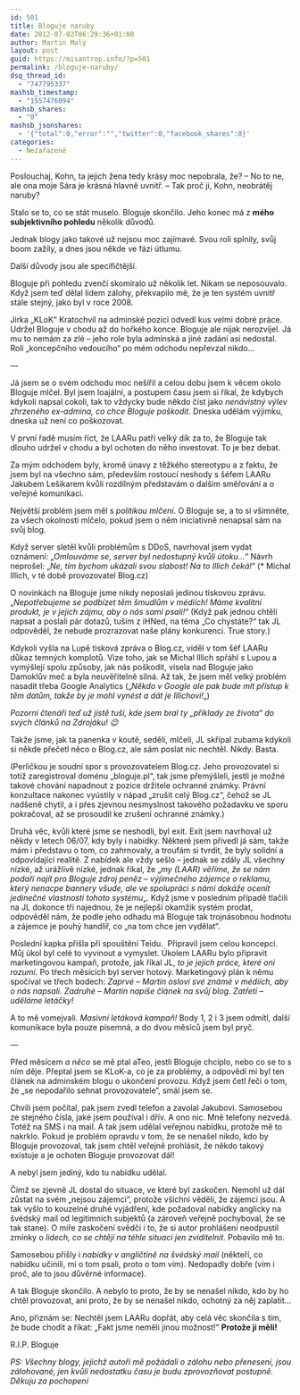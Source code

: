 ```yaml
---
id: 501
title: Bloguje naruby
date: 2012-07-02T06:29:36+01:00
author: Martin Malý
layout: post
guid: https://misantrop.info/?p=501
permalink: /bloguje-naruby/
dsq_thread_id:
  - "747795337"
mashsb_timestamp:
  - "1557476094"
mashsb_shares:
  - "0"
mashsb_jsonshares:
  - '{"total":0,"error":"","twitter":0,"facebook_shares":0}'
categories:
  - Nezařazené
---
```

Poslouchaj, Kohn, ta jejich žena tedy krásy moc nepobrala, že? &#8211; No to ne, ale ona moje Sára je krásná hlavně uvnitř. &#8211; Tak proč ji, Kohn, neobrátěj naruby?

<!--more-->

Stalo se to, co se stát muselo. Bloguje skončilo. Jeho konec má z **mého subjektivního pohledu** několik důvodů.

Jednak blogy jako takové už nejsou moc zajímavé. Svou roli splnily, svůj boom zažily, a dnes jsou někde ve fázi útlumu.

Další důvody jsou ale specifičtější.

Bloguje při pohledu zvenčí skomíralo už několik let. Nikam se neposouvalo. Když jsem teď dělal lidem zálohy, překvapilo mě, že je ten systém uvnitř stále stejný, jako byl v roce 2008.

Jirka &#8222;KLoK&#8220; Kratochvíl na adminské pozici odvedl kus velmi dobré práce. Udržel Bloguje v chodu až do hořkého konce. Bloguje ale nijak nerozvíjel. Já mu to nemám za zlé &#8211; jeho role byla adminská a jiné zadání asi nedostal. Roli &#8222;koncepčního vedoucího&#8220; po mém odchodu nepřevzal nikdo&#8230;

&#8212;

Já jsem se o svém odchodu moc nešířil a celou dobu jsem k věcem okolo Bloguje mlčel. Byl jsem loajální, a postupem času jsem si říkal, že kdybych kdykoli napsal cokoli, tak to vždycky bude někdo číst jako _nenávistný výlev zhrzeného ex-admina, co chce Bloguje poškodit_. Dneska udělám výjimku, dneska už není co poškozovat.

V první řadě musím říct, že LAARu patří velký dík za to, že Bloguje tak dlouho udržel v chodu a byl ochoten do něho investovat. To je bez debat.

Za mým odchodem byly, kromě únavy z těžkého stereotypu a z faktu, že jsem byl na všechno sám, především rostoucí neshody s šéfem LAARu Jakubem Lešikarem kvůli rozdílným představám o dalším směřování a o veřejné komunikaci.

Největší problém jsem měl s _politikou mlčení_. O Bloguje se, a to si všimněte, za všech okolností mlčelo, pokud jsem o něm iniciativně nenapsal sám na svůj blog.

Když server sletěl kvůli problémům s DDoS, navrhoval jsem vydat oznámení: &#8222;_Omlouváme se, server byl nedostupný kvůli útoku&#8230;_&#8220; Návrh neprošel: &#8222;_Ne, tím bychom ukázali svou slabost! Na to Illich čeká!_&#8220; (* Michal Illich, v té době provozovatel Blog.cz)

O novinkách na Bloguje jsme nikdy neposlali jedinou tiskovou zprávu. &#8222;_Nepotřebujeme se podbízet těm šmudlům v médiích! Máme kvalitní produkt, je v jejich zájmu, aby o nás sami psali!_&#8220; (Když pak jednou chtěli napsat a poslali pár dotazů, tuším z iHNed, na téma &#8222;Co chystáte?&#8220; tak JL odpověděl, že nebude prozrazovat naše plány konkurenci. True story.)

Kdykoli vyšla na Lupě tisková zpráva o Blog.cz, viděl v tom šéf LAARu důkaz temných komplotů. Vize toho, jak se Michal Illich spřáhl s Lupou a vymýšlejí spolu způsoby, jak nás poškodit, visela nad Bloguje jako Damoklův meč a byla neuvěřitelně silná. Až tak, že jsem měl velký problém nasadit třeba Google Analytics (&#8222;_Někdo v Google ale pak bude mít přístup k těm datům, takže by je mohl vynést a dát je Illichovi!_&#8222;)

_Pozorní čtenáři teď už jistě tuší, kde jsem bral ty &#8222;příklady ze života&#8220; do svých článků na Zdrojáku! 😉_

Takže jsme, jak ta panenka v koutě, seděli, mlčeli, JL skřípal zubama kdykoli si někde přečetl něco o Blog.cz, ale sám poslat nic nechtěl. Nikdy. Basta.

(Perličkou je soudní spor s provozovatelem Blog.cz. Jeho provozovatel si totiž zaregistroval doménu &#8222;bloguje.pl&#8220;, tak jsme přemýšleli, jestli je možné takové chování napadnout z pozice držitele ochranné známky. Právní konzultace nakonec vyústily v nápad &#8222;zrušit celý Blog.cz&#8220;, čehož se JL nadšeně chytil, a i přes zjevnou nesmyslnost takového požadavku ve sporu pokračoval, až se prosoudil ke zrušení ochranné známky.)

Druhá věc, kvůli které jsme se neshodli, byl exit. Exit jsem navrhoval už někdy v letech 06/07, kdy byly i nabídky. Některé jsem přivedl já sám, takže mám i představu o tom, co zahrnovaly, a troufám si tvrdit, že byly solidní a odpovídající realitě. Z nabídek ale vždy sešlo &#8211; jednak se zdály JL všechny nízké, až urážlivě nízké, jednak říkal, že &#8222;_my (LAAR) věříme, že se nám podaří najít pro Bloguje zdroj peněz &#8211; výjimečného zájemce o reklamu, který nenacpe bannery všude, ale ve spolupráci s námi dokáže ocenit jedinečné vlastnosti tohoto systému_&#8222;. Když jsme v posledním případě tlačili na JL dokonce tři najednou, že je nejlepší okamžik systém prodat, odpověděl nám, že podle jeho odhadu má Bloguje tak trojnásobnou hodnotu a zájemce je pouhý handlíř, co &#8222;na tom chce jen vydělat&#8220;.

Poslední kapka přišla při spouštění Teidu.  Připravil jsem celou koncepci. Můj úkol byl celé to vyvinout a vymyslet. Úkolem LAARu bylo připravit marketingovou kampaň, protože, jak říkal JL, _to je jejich práce, které oni rozumí_. Po třech měsících byl server hotový. Marketingový plán k němu spočíval ve třech bodech: _Zaprvé &#8211; Martin osloví své známé v médiích, aby o nás napsali. Zadruhé &#8211; Martin napíše článek na svůj blog. Zatřetí &#8211; uděláme letáčky!_

A to mě vomejvali. _Masivní letáková kampaň!_ Body 1, 2 i 3 jsem odmítl, další komunikace byla pouze písemná, a do dvou měsíců jsem byl pryč.

&#8212;

Před měsícem _a něco_ se mě ptal aTeo, jestli Bloguje chcíplo, nebo co se to s ním děje. Přeptal jsem se KLoK-a, co je za problémy, a odpovědí mi byl ten článek na adminském blogu o ukončení provozu. Když jsem četl řeči o tom, že &#8222;se nepodařilo sehnat provozovatele&#8220;, smál jsem se.

Chvíli jsem počítal, pak jsem zvedl telefon a zavolal Jakubovi. Samosebou ze stejného čísla, jaké jsem používal i dřív. A ono nic. Mně telefony nezvedá. Totéž na SMS i na mail. A tak jsem udělal veřejnou nabídku, protože mě to nakrklo. Pokud je problém opravdu v tom, že se nenašel nikdo, kdo by Bloguje provozoval, tak jsem chtěl veřejně prohlásit, že někdo takový existuje a je ochoten Bloguje provozovat dál!

A nebyl jsem jediný, kdo tu nabídku udělal.

Čímž se zjevně JL dostal do situace, ve které byl zaskočen. Nemohl už dál zůstat na svém &#8222;nejsou zájemci&#8220;, protože všichni věděli, že zájemci jsou. A tak vyšlo to kouzelné druhé vyjádření, kde požadoval nabídky anglicky na švédský mail od legitimních subjektů (a zároveň veřejně pochyboval, že se tak stane). O míře zaskočení svědčí i to, že si autor prohlášení neodpustil zmínky o _lidech, co se chtějí na téhle situaci jen zviditelnit_. Pobavilo mě to.

Samosebou přišly i _nabídky v angličtině na švédský mail_ (někteří, co nabídku učinili, mi o tom psali, proto o tom vím). Nedopadly dobře (vím i proč, ale to jsou důvěrné informace).

A tak Bloguje skončilo. A nebylo to proto, že by se nenašel nikdo, kdo by ho chtěl provozovat, ani proto, že by se nenašel nikdo, ochotný za něj zaplatit&#8230;

Ano, přiznám se: Nechtěl jsem LAARu dopřát, aby celá věc skončila s tím, že bude chodit a říkat: &#8222;Fakt jsme neměli jinou možnost!&#8220; **Protože ji měli!**

R.I.P. Bloguje

_PS: Všechny blogy, jejichž autoři mě požádali o zálohu nebo přenesení, jsou zálohované, jen kvůli nedostatku času je budu zprovozňovat postupně. Děkuju za pochopení_